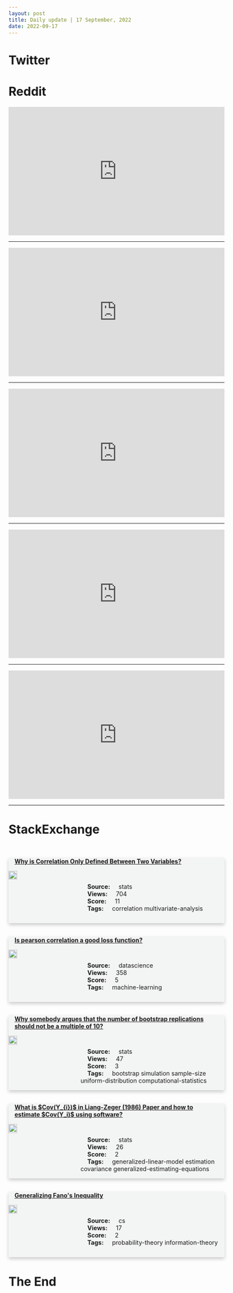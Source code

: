 ```yaml
---
layout: post
title: Daily update | 17 September, 2022
date: 2022-09-17
---
```


<script async src="https://platform.twitter.com/widgets.js" charset="utf-8"></script>


<script src='https://storage.ko-fi.com/cdn/scripts/overlay-widget.js'></script>
<script>
  kofiWidgetOverlay.draw('themldojo', {
    'type': 'floating-chat',
    'floating-chat.donateButton.text': 'Support me',
    'floating-chat.donateButton.background-color': '#f45d22',
    'floating-chat.donateButton.text-color': '#fff'
  });
</script>

# Twitter 

<blockquote class="twitter-tweet"><a href="https://twitter.com/thedavescience/status/1570762712329617410"></a></blockquote>

<blockquote class="twitter-tweet"><a href="https://twitter.com/hardmaru/status/1570742914602639360"></a></blockquote>

<blockquote class="twitter-tweet"><a href="https://twitter.com/ParveenKaswan/status/1570646798653595654"></a></blockquote>

<blockquote class="twitter-tweet"><a href="https://twitter.com/80Level/status/1570736882102706176"></a></blockquote>

<blockquote class="twitter-tweet"><a href="https://twitter.com/EthereumNigeria/status/1570739105562259462"></a></blockquote>

<blockquote class="twitter-tweet"><a href="https://twitter.com/ylecun/status/1570910437562265600"></a></blockquote>

<blockquote class="twitter-tweet"><a href="https://twitter.com/huggingface/status/1570706580169195520"></a></blockquote>

<blockquote class="twitter-tweet"><a href="https://twitter.com/ylecun/status/1570848518155431936"></a></blockquote>

<blockquote class="twitter-tweet"><a href="https://twitter.com/DeepMind/status/1570742882272940033"></a></blockquote>

<blockquote class="twitter-tweet"><a href="https://twitter.com/TensorFlow/status/1570584240399720448"></a></blockquote>

# Reddit 

<iframe id="reddit-embed" src="https://www.redditmedia.com/r/datascience/comments/xfnjqa/if_you_torture_the_data_long_enough_it_will?ref_source=embed&amp;ref=share&amp;embed=true" sandbox="allow-scripts allow-same-origin allow-popups" style="border: none;" height="300" width="100%" scrolling="yes"></iframe>
<hr style="width:100%;text-align:left;margin-left:0">
<iframe id="reddit-embed" src="https://www.redditmedia.com/r/datascience/comments/xfj0e0/how_would_you_have_displayed_this_data?ref_source=embed&amp;ref=share&amp;embed=true" sandbox="allow-scripts allow-same-origin allow-popups" style="border: none;" height="300" width="100%" scrolling="yes"></iframe>
<hr style="width:100%;text-align:left;margin-left:0">
<iframe id="reddit-embed" src="https://www.redditmedia.com/r/MachineLearning/comments/xfmqny/d_what_happened_to_reinforcement_learning?ref_source=embed&amp;ref=share&amp;embed=true" sandbox="allow-scripts allow-same-origin allow-popups" style="border: none;" height="300" width="100%" scrolling="yes"></iframe>
<hr style="width:100%;text-align:left;margin-left:0">
<iframe id="reddit-embed" src="https://www.redditmedia.com/r/MachineLearning/comments/xfup9f/r_rwkv4_scaling_rnn_to_7b_params_and_beyond_with?ref_source=embed&amp;ref=share&amp;embed=true" sandbox="allow-scripts allow-same-origin allow-popups" style="border: none;" height="300" width="100%" scrolling="yes"></iframe>
<hr style="width:100%;text-align:left;margin-left:0">
<iframe id="reddit-embed" src="https://www.redditmedia.com/r/dataengineering/comments/xfhvcw/how_to_move_from_bi_to_de?ref_source=embed&amp;ref=share&amp;embed=true" sandbox="allow-scripts allow-same-origin allow-popups" style="border: none;" height="300" width="100%" scrolling="yes"></iframe>
<hr style="width:100%;text-align:left;margin-left:0">

<style>
.card {
box-shadow: 0 4px 8px 0 rgba(0,0,0,0.2);
transition: 0.3s;
width: 100%;
background-color: #F3F4F4;
}
p{
    margin-left:  3em;
    padding-top: 1em;
}
.part2{
    display: grid;
    grid-template-columns: 1fr 3fr;
}
h4{
    margin: 1em;
}

.card:hover {
box-shadow: 0 8px 16px 0 rgba(0,0,0,0.2);
}
b {
padding: 2px 16px;
}
</style>
  
# StackExchange 


  <br>
  <div class="card">
  <h4><a href='https://stats.stackexchange.com/questions/588968/why-is-correlation-only-defined-between-two-variables'>Why is Correlation Only Defined Between Two Variables?</a></h4> 
  <div class="part2">
      <img src="https://cdn.sstatic.net/Sites/stats/Img/apple-touch-icon@2.png?v=344f57aa10cc" alt="Img missing!" style="width:40%">
      <p><b>Source:</b> stats<br><b>Views:</b> 704<br><b>Score:</b> 11<br><b>Tags:</b> <span class="badge badge-dark">correlation</span> <span class="badge badge-dark">multivariate-analysis</span></p> 
  </div>
  </div>
      
  <br>
  <div class="card">
  <h4><a href='https://datascience.stackexchange.com/questions/114455/is-pearson-correlation-a-good-loss-function'>Is pearson correlation a good loss function?</a></h4> 
  <div class="part2">
      <img src="https://cdn.sstatic.net/Sites/datascience/Img/apple-touch-icon@2.png?v=1c36463984b3" alt="Img missing!" style="width:40%">
      <p><b>Source:</b> datascience<br><b>Views:</b> 358<br><b>Score:</b> 5<br><b>Tags:</b> <span class="badge badge-dark">machine-learning</span></p> 
  </div>
  </div>
      
  <br>
  <div class="card">
  <h4><a href='https://stats.stackexchange.com/questions/589030/why-somebody-argues-that-the-number-of-bootstrap-replications-should-not-be-a-mu'>Why somebody argues that the number of bootstrap replications should not be a multiple of 10?</a></h4> 
  <div class="part2">
      <img src="https://cdn.sstatic.net/Sites/stats/Img/apple-touch-icon@2.png?v=344f57aa10cc" alt="Img missing!" style="width:40%">
      <p><b>Source:</b> stats<br><b>Views:</b> 47<br><b>Score:</b> 3<br><b>Tags:</b> <span class="badge badge-dark">bootstrap</span> <span class="badge badge-dark">simulation</span> <span class="badge badge-dark">sample-size</span> <span class="badge badge-dark">uniform-distribution</span> <span class="badge badge-dark">computational-statistics</span></p> 
  </div>
  </div>
      
  <br>
  <div class="card">
  <h4><a href='https://stats.stackexchange.com/questions/589022/what-is-covy-i-in-liang-zeger-1986-paper-and-how-to-estimate-covy-i'>What is $Cov(Y_{i})$ in Liang-Zeger (1986) Paper and how to estimate $Cov(Y_i)$ using software?</a></h4> 
  <div class="part2">
      <img src="https://cdn.sstatic.net/Sites/stats/Img/apple-touch-icon@2.png?v=344f57aa10cc" alt="Img missing!" style="width:40%">
      <p><b>Source:</b> stats<br><b>Views:</b> 26<br><b>Score:</b> 2<br><b>Tags:</b> <span class="badge badge-dark">generalized-linear-model</span> <span class="badge badge-dark">estimation</span> <span class="badge badge-dark">covariance</span> <span class="badge badge-dark">generalized-estimating-equations</span></p> 
  </div>
  </div>
      
  <br>
  <div class="card">
  <h4><a href='https://cs.stackexchange.com/questions/154170/generalizing-fanos-inequality'>Generalizing Fano&#39;s Inequality</a></h4> 
  <div class="part2">
      <img src="https://cdn.sstatic.net/Sites/cs/Img/apple-touch-icon@2.png?v=324a3e0c2b03" alt="Img missing!" style="width:40%">
      <p><b>Source:</b> cs<br><b>Views:</b> 17<br><b>Score:</b> 2<br><b>Tags:</b> <span class="badge badge-dark">probability-theory</span> <span class="badge badge-dark">information-theory</span></p> 
  </div>
  </div>
      
# The End